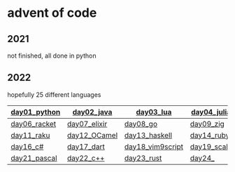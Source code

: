 # advent of code

## 2021

not finished, all done in python

## 2022

hopefully 25 different languages


| <a href="https://github.com/43-50ph14/advent_of_code/blob/master/2022/day01/a01.py">day01_python</a> | <a href="https://github.com/43-50ph14/advent_of_code/blob/master/2022/day02/a01.java">day02_java</a> | <a href="https://github.com/43-50ph14/advent_of_code/blob/master/2022/day03/a01.lua">day03_lua</a> | <a href="https://github.com/43-50ph14/advent_of_code/blob/master/2022/day04/a01.jl">day04_julia</a> | <a href="https://github.com/43-50ph14/advent_of_code/blob/master/2022/day05/a01.php">day05_php</a> |
| --- | --- | --- | --- | --- |
| <a href="https://github.com/43-50ph14/advent_of_code/blob/master/2022/day06/a01.rkt">day06_racket</a> | <a href="https://github.com/43-50ph14/advent_of_code/blob/master/2022/day07/a01.exs">day07_elixir</a> | <a href="https://github.com/43-50ph14/advent_of_code/blob/master/2022/day08/a01.go">day08_go</a> | <a href="https://github.com/43-50ph14/advent_of_code/blob/master/2022/day09/a01.zig">day09_zig</a> | <a href="https://github.com/43-50ph14/advent_of_code/blob/master/2022/day10/a01.pdf">day10_latex</a> |
| <a href="https://github.com/43-50ph14/advent_of_code/blob/master/2022/day11/main.raku">day11_raku</a> | <a href="https://github.com/43-50ph14/advent_of_code/blob/master/2022/day12/aocDay12/bin/main.ml">day12_OCamel</a> | <a href="https://github.com/43-50ph14/advent_of_code/blob/master/2022/day13/main.hs">day13_haskell</a> | <a href="https://github.com/43-50ph14/advent_of_code/blob/master/2022/day14/day14.rb">day14_ruby</a> | <a href="https://github.com/43-50ph14/advent_of_code/blob/master/2022/day15/day15.pl">day15_perl</a> |
| <a href="https://github.com/43-50ph14/advent_of_code/blob/master/2022/day16/day16.cs">day16_c#</a> | <a href="https://github.com/43-50ph14/advent_of_code/blob/master/2022/day17/h.dart">day17_dart</a> | <a href="">day18_vim9script</a> | <a href="https://github.com/43-50ph14/advent_of_code/blob/master/2022/day19/a01.sc">day19_scala</a> | <a href="https://github.com/43-50ph14/advent_of_code/blob/master/2022/day20/easy.txt">day20_easylang</a> |
| <a href="https://github.com/43-50ph14/advent_of_code/blob/master/2022/day21/dto.pas">day21_pascal</a> | <a href="https://github.com/43-50ph14/advent_of_code/tree/master/2022/day22">day22_c++</a> | <a href="https://github.com/43-50ph14/advent_of_code/blob/master/2022/day23/day.rs">day23_rust</a> | <a href="">day24_</a> | <a href="https://github.com/43-50ph14/advent_of_code/blob/master/2022/day25/daytf.c">day25_c</a> |

